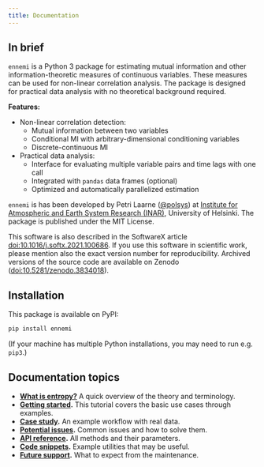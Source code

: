 ```yaml
---
title: Documentation
---
```


## In brief

`ennemi` is a Python 3 package for estimating mutual information and other
information-theoretic measures of continuous variables.
These measures can be used for non-linear correlation analysis.
The package is designed for practical data analysis
with no theoretical background required.

**Features:**
- Non-linear correlation detection:
  - Mutual information between two variables
  - Conditional MI with arbitrary-dimensional conditioning variables
  - Discrete-continuous MI
- Practical data analysis:
  - Interface for evaluating multiple variable pairs and time lags with one call
  - Integrated with `pandas` data frames (optional)
  - Optimized and automatically parallelized estimation

`ennemi` is has been developed by Petri Laarne ([@polsys](https://github.com/polsys)) at
[Institute for Atmospheric and Earth System Research (INAR)](https://www.helsinki.fi/en/inar-institute-for-atmospheric-and-earth-system-research),
University of Helsinki.
The package is published under the MIT License.

This software is also described in the SoftwareX article
[doi:10.1016/j.softx.2021.100686](https://dx.doi.org/10.1016/j.softx.2021.100686).
If you use this software in scientific work, please mention also the exact version number for reproducibility.
Archived versions of the source code are available on Zenodo
([doi:10.5281/zenodo.3834018](https://doi.org/10.5281/zenodo.3834018)).


## Installation

This package is available on PyPI:
```sh
pip install ennemi
```
(If your machine has multiple Python installations, you may need to run e.g. `pip3`.)


## Documentation topics

- **[What is entropy?](what-is-entropy.md)**
  A quick overview of the theory and terminology.
- **[Getting started](tutorial.md).**
  This tutorial covers the basic use cases through examples.
- **[Case study](kaisaniemi.md).**
  An example workflow with real data.
- **[Potential issues](potential-issues.md).**
  Common issues and how to solve them.
- **[API reference](api-reference.md).**
  All methods and their parameters.
- **[Code snippets](snippets.md).**
  Example utilities that may be useful.
- **[Future support](support.md).**
  What to expect from the maintenance.
